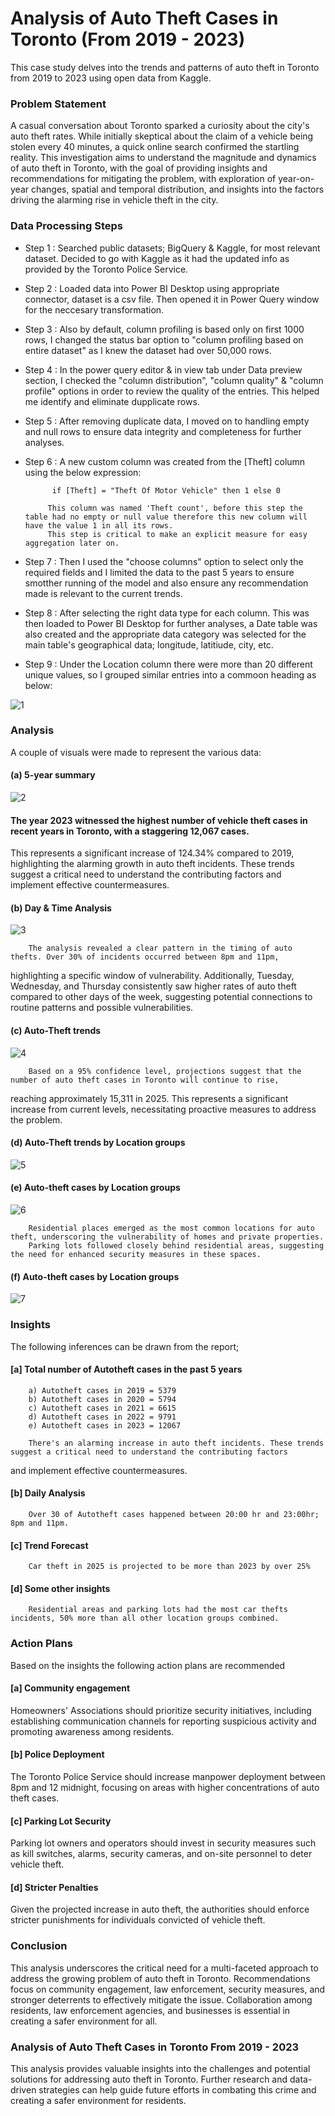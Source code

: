 # Analysis of Auto Theft Cases in Toronto (From 2019 - 2023)

This case study delves into the trends and patterns of auto theft in Toronto from 2019 to 2023 using open data from Kaggle. 

### Problem Statement

A casual conversation about Toronto sparked a curiosity about the city's auto theft rates. While initially skeptical about the claim of a vehicle being stolen every 40 minutes, 
a quick online search confirmed the startling reality. This investigation aims to understand the magnitude and dynamics of auto theft in Toronto, with the goal of providing insights and 
recommendations for mitigating the problem, with exploration of 
year-on-year changes, spatial and temporal distribution, and insights into the factors driving the alarming rise in vehicle theft in the city.

### Data Processing Steps 

- Step 1 : Searched public datasets; BigQuery & Kaggle, for most relevant dataset. Decided to go with Kaggle as it had the updated info as provided by the Toronto Police Service.
- Step 2 : Loaded data into Power BI Desktop using appropriate connector, dataset is a csv file. Then opened it in Power Query window for the neccesary transformation.
- Step 3 : Also by default, column profiling is based only on first 1000 rows, I changed the status bar option to "column profiling based on entire dataset" as I knew the dataset had over 50,000 rows.
- Step 4 : In the power query editor & in view tab under Data preview section, I checked the "column distribution", "column quality" & "column profile" options in order to review the quality of the entries. 
This helped me identify and eliminate dupplicate rows.
- Step 5 : After removing duplicate data, I moved on to handling empty and null rows to ensure data integrity and completeness for further analyses.
- Step 6 : A new custom column was created from the [Theft] column using the below expression:

            if [Theft] = "Theft Of Motor Vehicle" then 1 else 0
                    
           This column was named 'Theft count', before this step the table had no empty or null value therefore this new column will have the value 1 in all its rows. 
           This step is critical to make an explicit measure for easy aggregation later on.

- Step 7 : Then I used the "choose columns" option to select only the required fields and I limited the data to the past 5 years to ensure smotther running of the model and also ensure any 
recommendation made is relevant to the current trends. 
- Step 8 : After selecting the right data type for each column. This was then loaded to Power BI Desktop for further analyses, a Date table was also created and the appropriate data category was selected 
for the main table's geographical data; longitude, latitiude, city, etc. 
- Step 9 : Under the Location column there were more than 20 different unique values, so I grouped similar entries into a commoon heading as below:

![1](https://github.com/user-attachments/assets/3cafccfd-084b-4ea6-a4ac-a9638d94c556)
 

### Analysis 
A couple of visuals were made to represent the various data:

#### (a) 5-year summary 

  ![2](https://github.com/user-attachments/assets/08dd378f-4ba7-4f26-a135-5db4eb27fc9a)

#### The year 2023 witnessed the highest number of vehicle theft cases in recent years in Toronto, with a staggering 12,067 cases. 
This represents a significant increase of 124.34% compared to 2019, highlighting the alarming growth in auto theft incidents. 
These trends suggest a critical need to understand the contributing factors and implement effective countermeasures.


#### (b) Day & Time Analysis
  ![3](https://github.com/user-attachments/assets/dba9c496-28fe-4ddb-b490-1830aafccf47)

        The analysis revealed a clear pattern in the timing of auto thefts. Over 30% of incidents occurred between 8pm and 11pm, 
highlighting a specific window of vulnerability. Additionally, Tuesday, Wednesday, and Thursday consistently saw higher rates of auto theft 
compared to other days of the week, suggesting potential connections to routine patterns 
and possible vulnerabilities.
 
  
#### (c) Auto-Theft trends
![4](https://github.com/user-attachments/assets/d33c7cbe-6e96-4cc6-b55d-e156af3b1d78)

        Based on a 95% confidence level, projections suggest that the number of auto theft cases in Toronto will continue to rise, 
reaching approximately 15,311 in 2025. This represents a significant increase from current levels, necessitating proactive measures to address the problem.


#### (d) Auto-Theft trends by Location groups

![5](https://github.com/user-attachments/assets/a3e27992-aa4a-44e4-a0fd-0bfc74091701)
  
#### (e) Auto-theft cases by Location groups

![6](https://github.com/user-attachments/assets/7b706001-a609-46c4-9743-36dd61ff2334)

        Residential places emerged as the most common locations for auto theft, underscoring the vulnerability of homes and private properties.
        Parking lots followed closely behind residential areas, suggesting the need for enhanced security measures in these spaces.


#### (f) Auto-theft cases by Location groups

![7](https://github.com/user-attachments/assets/9b14cfdd-40ed-4470-ab2c-fb3ed63fec8f)
  


### Insights
The following inferences can be drawn from the report;

#### [a] Total number of Autotheft cases in the past 5 years
        a) Autotheft cases in 2019 = 5379
        b) Autotheft cases in 2020 = 5794
        c) Autotheft cases in 2021 = 6615
        d) Autotheft cases in 2022 = 9791
        e) Autotheft cases in 2023 = 12067 
        
        There's an alarming increase in auto theft incidents. These trends suggest a critical need to understand the contributing factors 
and implement effective countermeasures.

#### [b] Daily Analysis 
  
        Over 30 of Autotheft cases happened between 20:00 hr and 23:00hr; 8pm and 11pm.

#### [c] Trend Forecast
  
        Car theft in 2025 is projected to be more than 2023 by over 25% 

#### [d] Some other insights
        Residential areas and parking lots had the most car thefts incidents, 50% more than all other location groups combined.


### Action Plans
Based on the insights the following action plans are recommended

#### [a] Community engagement
Homeowners' Associations should prioritize security initiatives, including establishing communication channels for reporting suspicious activity 
and promoting awareness among residents.

#### [b] Police Deployment
The Toronto Police Service should increase manpower deployment between 8pm and 12 midnight, focusing on areas with higher concentrations of auto theft cases.

#### [c] Parking Lot Security
Parking lot owners and operators should invest in security measures such as kill switches, alarms, security cameras, and on-site personnel to deter vehicle theft.

#### [d] Stricter Penalties
Given the projected increase in auto theft, the authorities should enforce stricter punishments for individuals convicted of vehicle theft.


### Conclusion
This analysis underscores the critical need for a multi-faceted approach to address the growing problem of auto theft in Toronto. 
Recommendations focus on community engagement, law enforcement, security measures, and stronger deterrents to effectively mitigate the issue. 
Collaboration among residents, law enforcement agencies, and businesses is essential in creating a safer environment for all.


### Analysis of Auto Theft Cases in Toronto From 2019 - 2023
This analysis provides valuable insights into the challenges and potential solutions for addressing auto theft in Toronto. 
Further research and data-driven strategies can help guide future efforts in combating this crime and creating a safer environment for residents.


